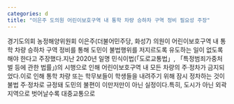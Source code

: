 ```yaml
---
categories: d
title: "이은주 도의원 어린이보호구역 내 통학 차량 승하차 구역 정비 필요성 주장"
---
```

경기도의회 농정해양위원회 이은주(더불어민주당, 화성7) 의원이 어린이보호구역 내 통학 차량 승하차 구역 정비를 통해 도민이 불법행위를 저지르도록 유도하는 일이 없도록 해야 한다고 주장했다.지난 2020년 일명 민식이법(「도로교통법」, 「특정범죄가중처벌 등에 관한 법률」)의 시행으로 인해 어린이보호구역 내 모든 차량의 주·정차가 금지되었다.이로 인해 통학 차량 또는 학무보들이 학생들을 내려주기 위해 잠시 정차하는 것이 불법 주·정차로 규정돼 도민의 불편이 이만저만이 아닌 실정이다.특히, 도시가 아닌 외곽지역으로 벗어날수록 대중교통으로